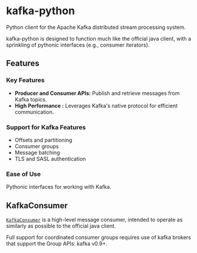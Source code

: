 # kafka-python

Python client for the Apache Kafka distributed stream processing system.

kafka-python is designed to function much like the official java client, with a sprinkling of pythonic interfaces (e.g., consumer iterators).

## Features

### **Key Features**

- **Producer and Consumer APIs:** Publish and retrieve messages from Kafka topics.
- **High Performance :** Leverages Kafka's native protocol for efficient communication.

### Support for Kafka Features

- Offsets and partitioning
- Consumer groups
- Message batching
- TLS and SASL authentication

### **Ease of Use**

Pythonic interfaces for working with Kafka.

## KafkaConsumer

[`KafkaConsumer`](https://kafka-python.readthedocs.io/en/master/apidoc/KafkaConsumer.html#kafka.KafkaConsumer "kafka.KafkaConsumer") is a high-level message consumer, intended to operate as similarly as possible to the official java client.

Full support for coordinated consumer groups requires use of kafka brokers that support the Group APIs: kafka v0.9+.
